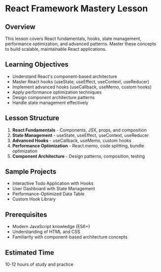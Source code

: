 # React Framework Mastery Lesson

## Overview
This lesson covers React fundamentals, hooks, state management, performance optimization, and advanced patterns. Master these concepts to build scalable, maintainable React applications.

## Learning Objectives
- Understand React's component-based architecture
- Master React hooks (useState, useEffect, useContext, useReducer)
- Implement advanced hooks (useCallback, useMemo, custom hooks)
- Apply performance optimization techniques
- Design component architecture patterns
- Handle state management effectively

## Lesson Structure
1. **React Fundamentals** - Components, JSX, props, and composition
2. **State Management** - useState, useEffect, useContext, useReducer
3. **Advanced Hooks** - useCallback, useMemo, custom hooks
4. **Performance Optimization** - React.memo, code splitting, bundle optimization
5. **Component Architecture** - Design patterns, composition, testing

## Sample Projects
- Interactive Todo Application with Hooks
- User Dashboard with State Management
- Performance-Optimized Data Table
- Custom Hook Library

## Prerequisites
- Modern JavaScript knowledge (ES6+)
- Understanding of HTML and CSS
- Familiarity with component-based architecture concepts

## Estimated Time
10-12 hours of study and practice
